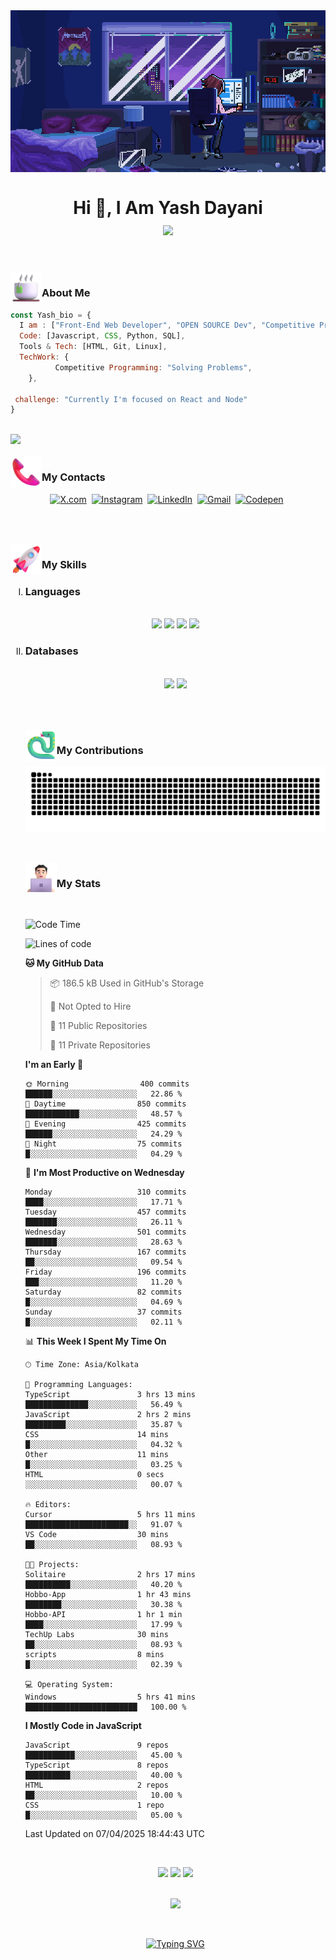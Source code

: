 <img align='center' src="header.gif" >

<div align="center">
    <h1>Hi 👋, I Am Yash Dayani <br> <img src="https://komarev.com/ghpvc/?username=YashDayani&color=F8BAAA&style=flat"></h1><br>
</div>

<br>
        
<img align='left' src="https://github.com/Ayon-SSP/Ayon-SSP/blob/main/Profile2/cofi.png" width="50">
<h3>About Me</h3>

```javascript
const Yash_bio = {
  I am : ["Front-End Web Developer", "OPEN SOURCE Dev", "Competitive Programming"],
  Code: [Javascript, CSS, Python, SQL],
  Tools & Tech: [HTML, Git, Linux],
  TechWork: {
          Competitive Programming: "Solving Problems",
    },

 challenge: "Currently I'm focused on React and Node"
}
```

<br/>
 <img src="https://github-profile-trophy.vercel.app/?username=yashdayani&column=8&margin-w=20&margin-h=20">
<br/>
<br/>

<img align='left' src="Telephone.png" width="50">
<h3>My Contacts</h3>
<div align="center"> 
    <a href="https://twitter.com/yash_dayani"><img src="https://img.shields.io/badge/X-%23000000.svg?style=for-the-badge&logo=X&logoColor=white" alt="X.com" /></a>&nbsp;
    <a href="https://instagram.com/yash.dayani"><img src="https://img.shields.io/badge/instagram-%23E4405F.svg?&style=for-the-badge&logo=instagram&logoColor=white" alt="Instagram" /></a>&nbsp;
    <a href="https://www.linkedin.com/in/yashday/"><img src="https://img.shields.io/badge/linkedin-%230077B5.svg?&style=for-the-badge&logo=linkedin&logoColor=white" alt="LinkedIn" /></a>&nbsp;
    <a href="mailto:yashdayani0@gmail.com?cc=yash4work+viaGithub@proton.me&subject=Hello%20Yash!"><img src="https://img.shields.io/badge/gmail-%23D14836.svg?&style=for-the-badge&logo=gmail&logoColor=white" alt="Gmail"/></a>&nbsp;
    <a href="https://codepen.io/YashDayani/pens/public"><img src="https://img.shields.io/badge/Codepen-000000?style=for-the-badge&logo=codepen&logoColor=white" alt="Codepen" /></a>&nbsp;
</div>

<br/>
<h2></h2>
<br/>

<img align='left' src="Rocket.png" width="50">
<h3>My Skills</h3>
<ol type="I">
    <li><h3>Languages</h3> <br>
        <!-- Languages -->
        <div align="center"> 
            <img src="https://img.shields.io/badge/html5-%23E34F26.svg?style=for-the-badge&logo=html5&logoColor=white&color=F4470B">
            <img src="https://img.shields.io/badge/css3-%231572B6.svg?style=for-the-badge&logo=css3&logoColor=white&color=2862E9">
            <img src="https://img.shields.io/badge/javascript-%23323330.svg?style=for-the-badge&logo=javascript&logoColor=%23F7DF1E">
            <img src="https://img.shields.io/badge/python-3670A0?style=for-the-badge&logo=python&logoColor=ffdd54&color=4886B7">
        </div>
    </li>
    <li><h3>Databases</h3> <br>
        <!-- Database -->
        <div align="center">
            <img src="https://img.shields.io/badge/sqlite-%2307405e.svg?style=for-the-badge&logo=sqlite&logoColor=white">
            <img src="https://img.shields.io/badge/mysql-4479A1.svg?style=for-the-badge&logo=mysql&logoColor=white">
        </div> 
<!-- Frameworks -->
<!-- Tools -->
<!-- OS <img src=""> -->

<br/>
<h2></h2>
<br/>

<img align='left' src="Snake.png" width="50">
<h3>My Contributions</h3>
<img alt="snake eating my contributions" src="https://raw.githubusercontent.com/yashdayani/yashdayani/output/github-contribution-grid-snake.svg">

<br/>
<h2></h2>
<br/>

<img align='left' src="Stats.png" width="50">
<h3>My Stats</h3>
<br>

<!--START_SECTION:waka-->
![Code Time](http://img.shields.io/badge/Code%20Time-542%20hrs%2042%20mins-blue)

![Lines of code](https://img.shields.io/badge/From%20Hello%20World%20I%27ve%20Written-743.9%20thousand%20lines%20of%20code-blue)

**🐱 My GitHub Data** 

> 📦 186.5 kB Used in GitHub's Storage 
 > 
> 🚫 Not Opted to Hire
 > 
> 📜 11 Public Repositories 
 > 
> 🔑 11 Private Repositories 
 > 
**I'm an Early 🐤** 

```text
🌞 Morning                400 commits         ██████░░░░░░░░░░░░░░░░░░░   22.86 % 
🌆 Daytime                850 commits         ████████████░░░░░░░░░░░░░   48.57 % 
🌃 Evening                425 commits         ██████░░░░░░░░░░░░░░░░░░░   24.29 % 
🌙 Night                  75 commits          █░░░░░░░░░░░░░░░░░░░░░░░░   04.29 % 
```
📅 **I'm Most Productive on Wednesday** 

```text
Monday                   310 commits         ████░░░░░░░░░░░░░░░░░░░░░   17.71 % 
Tuesday                  457 commits         ███████░░░░░░░░░░░░░░░░░░   26.11 % 
Wednesday                501 commits         ███████░░░░░░░░░░░░░░░░░░   28.63 % 
Thursday                 167 commits         ██░░░░░░░░░░░░░░░░░░░░░░░   09.54 % 
Friday                   196 commits         ███░░░░░░░░░░░░░░░░░░░░░░   11.20 % 
Saturday                 82 commits          █░░░░░░░░░░░░░░░░░░░░░░░░   04.69 % 
Sunday                   37 commits          █░░░░░░░░░░░░░░░░░░░░░░░░   02.11 % 
```


📊 **This Week I Spent My Time On** 

```text
🕑︎ Time Zone: Asia/Kolkata

💬 Programming Languages: 
TypeScript               3 hrs 13 mins       ██████████████░░░░░░░░░░░   56.49 % 
JavaScript               2 hrs 2 mins        █████████░░░░░░░░░░░░░░░░   35.87 % 
CSS                      14 mins             █░░░░░░░░░░░░░░░░░░░░░░░░   04.32 % 
Other                    11 mins             █░░░░░░░░░░░░░░░░░░░░░░░░   03.25 % 
HTML                     0 secs              ░░░░░░░░░░░░░░░░░░░░░░░░░   00.07 % 

🔥 Editors: 
Cursor                   5 hrs 11 mins       ███████████████████████░░   91.07 % 
VS Code                  30 mins             ██░░░░░░░░░░░░░░░░░░░░░░░   08.93 % 

🐱‍💻 Projects: 
Solitaire                2 hrs 17 mins       ██████████░░░░░░░░░░░░░░░   40.20 % 
Hobbo-App                1 hr 43 mins        ████████░░░░░░░░░░░░░░░░░   30.38 % 
Hobbo-API                1 hr 1 min          ████░░░░░░░░░░░░░░░░░░░░░   17.99 % 
TechUp Labs              30 mins             ██░░░░░░░░░░░░░░░░░░░░░░░   08.93 % 
scripts                  8 mins              █░░░░░░░░░░░░░░░░░░░░░░░░   02.39 % 

💻 Operating System: 
Windows                  5 hrs 41 mins       █████████████████████████   100.00 % 
```

**I Mostly Code in JavaScript** 

```text
JavaScript               9 repos             ███████████░░░░░░░░░░░░░░   45.00 % 
TypeScript               8 repos             ██████████░░░░░░░░░░░░░░░   40.00 % 
HTML                     2 repos             ██░░░░░░░░░░░░░░░░░░░░░░░   10.00 % 
CSS                      1 repo              █░░░░░░░░░░░░░░░░░░░░░░░░   05.00 % 
```




 Last Updated on 07/04/2025 18:44:43 UTC
<!--END_SECTION:waka-->

<br>

<div align=center>
  <p align="center">
  <img height="50%" width="auto" src ="https://github-readme-stats.vercel.app/api?username=yashdayani&show_icons=true&count_private=true&theme=swift&hide_border=true&hide=issues,contribs&bg_color=00000000">
  <img height="50%" width="auto" src ="https://github-readme-stats.vercel.app/api/top-langs/?username=yashdayani&layout=compact&hide_border=true&theme=swift&bg_color=00000000&langs_count=6">
  <img src ="https://github-readme-streak-stats.herokuapp.com?user=yashdayani&theme=swift&hide_border=true&background=FFFFFF00">
  <br>
  <br>

<!-- <p align="center">
  <img align="left" src ="https://github-readme-stats.vercel.app/api/pin/?username=yashdayani&repo=Netflix-Clone">
  <img align="right" src ="https://github-readme-stats.vercel.app/api/pin/?username=yashdayani&repo=Netflix-Clone">
</p> -->

<a href="#" align='left'><img src="https://raw.githubusercontent.com/Tarikul-Islam-Anik/Animated-Fluent-Emojis/master/Emojis/Hand%20gestures/Backhand%20Index%20Pointing%20Up%20Light%20Skin%20Tone.png" width="50"></a>

<br>

<a href="#" align='left'><img src="https://readme-typing-svg.demolab.com?font=Roboto&weight=700&size=20&duration=1500&pause=3000&color=1F2328&center=true&vCenter=true&random=false&width=435&lines=‎‎‎‎‎SCROLL+TO+TOP" alt="Typing SVG" /></a>
